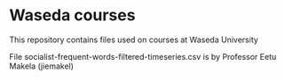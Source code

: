 # Waseda courses

This repository contains files used on courses at Waseda University

File socialist-frequent-words-filtered-timeseries.csv is by Professor Eetu Makela (jiemakel)

